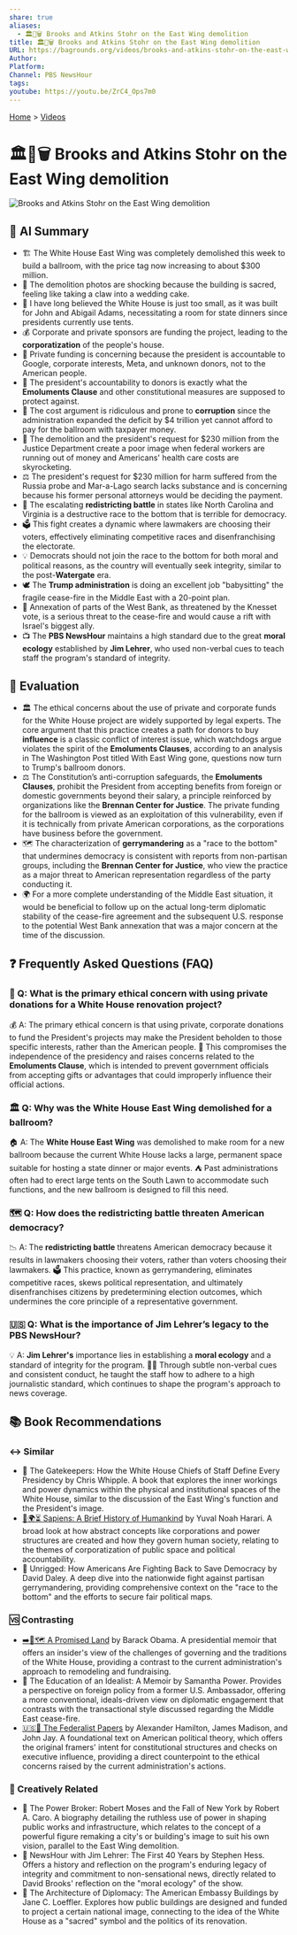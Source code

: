 ```yaml
---
share: true
aliases:
  - 🏛️🔨🗑️ Brooks and Atkins Stohr on the East Wing demolition
title: 🏛️🔨🗑️ Brooks and Atkins Stohr on the East Wing demolition
URL: https://bagrounds.org/videos/brooks-and-atkins-stohr-on-the-east-wing-demolition
Author:
Platform:
Channel: PBS NewsHour
tags:
youtube: https://youtu.be/ZrC4_Ops7m0
---
```

[Home](../index.md) > [Videos](./index.md)  
# 🏛️🔨🗑️ Brooks and Atkins Stohr on the East Wing demolition  
![Brooks and Atkins Stohr on the East Wing demolition](https://youtu.be/ZrC4_Ops7m0)  
  
## 🤖 AI Summary  
* 🏗️ The White House East Wing was completely demolished this week to build a ballroom, with the price tag now increasing to about $300 million.  
* 🍰 The demolition photos are shocking because the building is sacred, feeling like taking a claw into a wedding cake.  
* 📏 I have long believed the White House is just too small, as it was built for John and Abigail Adams, necessitating a room for state dinners since presidents currently use tents.  
* 💰 Corporate and private sponsors are funding the project, leading to the **corporatization** of the people's house.  
* 🤝 Private funding is concerning because the president is accountable to Google, corporate interests, Meta, and unknown donors, not to the American people.  
* 📜 The president's accountability to donors is exactly what the **Emoluments Clause** and other constitutional measures are supposed to protect against.  
* 💸 The cost argument is ridiculous and prone to **corruption** since the administration expanded the deficit by $4 trillion yet cannot afford to pay for the ballroom with taxpayer money.  
* 🚨 The demolition and the president's request for $230 million from the Justice Department create a poor image when federal workers are running out of money and Americans' health care costs are skyrocketing.  
* ⚖️ The president's request for $230 million for harm suffered from the Russia probe and Mar-a-Lago search lacks substance and is concerning because his former personal attorneys would be deciding the payment.  
* 📍 The escalating **redistricting battle** in states like North Carolina and Virginia is a destructive race to the bottom that is terrible for democracy.  
* 🗳️ This fight creates a dynamic where lawmakers are choosing their voters, effectively eliminating competitive races and disenfranchising the electorate.  
* 💡 Democrats should not join the race to the bottom for both moral and political reasons, as the country will eventually seek integrity, similar to the post-**Watergate** era.  
* 🕊️ The **Trump administration** is doing an excellent job "babysitting" the fragile cease-fire in the Middle East with a 20-point plan.  
* 🛑 Annexation of parts of the West Bank, as threatened by the Knesset vote, is a serious threat to the cease-fire and would cause a rift with Israel's biggest ally.  
* 📺 The **PBS NewsHour** maintains a high standard due to the great **moral ecology** established by **Jim Lehrer**, who used non-verbal cues to teach staff the program's standard of integrity.  
  
## 🤔 Evaluation  
  
* 🏛️ The ethical concerns about the use of private and corporate funds for the White House project are widely supported by legal experts. The core argument that this practice creates a path for donors to buy **influence** is a classic conflict of interest issue, which watchdogs argue violates the spirit of the **Emoluments Clauses**, according to an analysis in The Washington Post titled With East Wing gone, questions now turn to Trump's ballroom donors.  
* ⚖️ The Constitution’s anti-corruption safeguards, the **Emoluments Clauses**, prohibit the President from accepting benefits from foreign or domestic governments beyond their salary, a principle reinforced by organizations like the **Brennan Center for Justice**. The private funding for the ballroom is viewed as an exploitation of this vulnerability, even if it is technically from private American corporations, as the corporations have business before the government.  
* 🗺️ The characterization of **gerrymandering** as a "race to the bottom" that undermines democracy is consistent with reports from non-partisan groups, including the **Brennan Center for Justice**, who view the practice as a major threat to American representation regardless of the party conducting it.  
* 🌍 For a more complete understanding of the Middle East situation, it would be beneficial to follow up on the actual long-term diplomatic stability of the cease-fire agreement and the subsequent U.S. response to the potential West Bank annexation that was a major concern at the time of the discussion.  
  
## ❓ Frequently Asked Questions (FAQ)  
  
### 🧐 Q: What is the primary ethical concern with using private donations for a White House renovation project?  
💰 A: The primary ethical concern is that using private, corporate donations to fund the President's projects may make the President beholden to those specific interests, rather than the American people. 📜 This compromises the independence of the presidency and raises concerns related to the **Emoluments Clause**, which is intended to prevent government officials from accepting gifts or advantages that could improperly influence their official actions.  
  
### 🏛️ Q: Why was the White House East Wing demolished for a ballroom?  
🏠 A: The **White House East Wing** was demolished to make room for a new ballroom because the current White House lacks a large, permanent space suitable for hosting a state dinner or major events. ⛺ Past administrations often had to erect large tents on the South Lawn to accommodate such functions, and the new ballroom is designed to fill this need.  
  
### 🗺️ Q: How does the redistricting battle threaten American democracy?  
📉 A: The **redistricting battle** threatens American democracy because it results in lawmakers choosing their voters, rather than voters choosing their lawmakers. 🗳️ This practice, known as gerrymandering, eliminates competitive races, skews political representation, and ultimately disenfranchises citizens by predetermining election outcomes, which undermines the core principle of a representative government.  
  
### 🇺🇸 Q: What is the importance of Jim Lehrer’s legacy to the PBS NewsHour?  
💡 A: **Jim Lehrer's** importance lies in establishing a **moral ecology** and a standard of integrity for the program. 👨‍🏫 Through subtle non-verbal cues and consistent conduct, he taught the staff how to adhere to a high journalistic standard, which continues to shape the program's approach to news coverage.  
  
## 📚 Book Recommendations  
  
### ↔️ Similar  
  
* 📖 The Gatekeepers: How the White House Chiefs of Staff Define Every Presidency by Chris Whipple. A book that explores the inner workings and power dynamics within the physical and institutional spaces of the White House, similar to the discussion of the East Wing's function and the President's image.  
* [📜🌍⏳ Sapiens: A Brief History of Humankind](../books/sapiens-a-brief-history-of-humankind.md) by Yuval Noah Harari. A broad look at how abstract concepts like corporations and power structures are created and how they govern human society, relating to the themes of corporatization of public space and political accountability.  
* 📖 Unrigged: How Americans Are Fighting Back to Save Democracy by David Daley. A deep dive into the nationwide fight against partisan gerrymandering, providing comprehensive context on the "race to the bottom" and the efforts to secure fair political maps.  
  
### 🆚 Contrasting  
  
* [➡️🌟🗺️ A Promised Land](../books/a-promised-land.md) by Barack Obama. A presidential memoir that offers an insider's view of the challenges of governing and the traditions of the White House, providing a contrast to the current administration's approach to remodeling and fundraising.  
* 📖 The Education of an Idealist: A Memoir by Samantha Power. Provides a perspective on foreign policy from a former U.S. Ambassador, offering a more conventional, ideals-driven view on diplomatic engagement that contrasts with the transactional style discussed regarding the Middle East cease-fire.  
* [🇺🇸📜 The Federalist Papers](../books/the-federalist-papers.md) by Alexander Hamilton, James Madison, and John Jay. A foundational text on American political theory, which offers the original framers' intent for constitutional structures and checks on executive influence, providing a direct counterpoint to the ethical concerns raised by the current administration's actions.  
  
### 🎨 Creatively Related  
  
* 📖 The Power Broker: Robert Moses and the Fall of New York by Robert A. Caro. A biography detailing the ruthless use of power in shaping public works and infrastructure, which relates to the concept of a powerful figure remaking a city's or building's image to suit his own vision, parallel to the East Wing demolition.  
* 📖 NewsHour with Jim Lehrer: The First 40 Years by Stephen Hess. Offers a history and reflection on the program's enduring legacy of integrity and commitment to non-sensational news, directly related to David Brooks' reflection on the "moral ecology" of the show.  
* 📖 The Architecture of Diplomacy: The American Embassy Buildings by Jane C. Loeffler. Explores how public buildings are designed and funded to project a certain national image, connecting to the idea of the White House as a "sacred" symbol and the politics of its renovation.